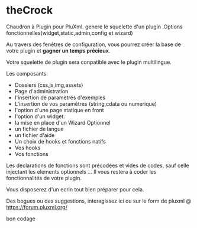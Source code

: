# theCrock
Chaudron à Plugin pour PluXml. genere le squelette d'un plugin .Options fonctionnelles(widget,static,admin,config et wizard)

Au travers des fenêtres de configuration, vous pourrez créer la base de votre plugin et **gagner un temps précieux**. 

Votre squelette de plugin sera conpatible avec le plugin multilingue.

Les composants:

   * Dossiers (css,js,img,assets)
   * Page d'administration
   * l'insertion de paramètres d'exemples
   * L'insertion de vos paramêtres (string,cdata ou numerique)
   * l'option d'une page statique en front
   * l'option d'un widget.
   * la mise en place d'un Wizard Optionnel
   * un fichier de langue
   * un fichier d'aide
   * Un choix de hooks et fonctions natifs 
   * Vos hooks
   * Vos fonctions 

Les declarations de fonctions sont précodées et vides de codes, sauf celle injectant les elements optionnels
... Il vous restera à coder les fonctionnalités de votre plugin.

Vous disposerez d'un ecrin tout bien préparer pour cela.

Des bogues ou des suggestions, interagissez ici ou sur le form de pluxml @ https://forum.pluxml.org/

bon codage
